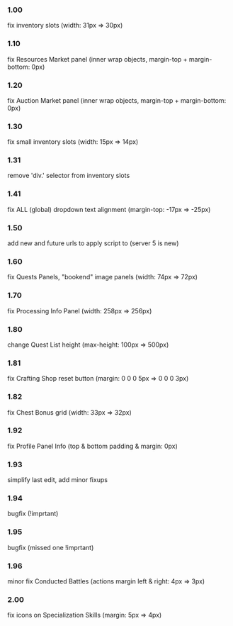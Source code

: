 ### 1.00
  fix inventory slots (width: 31px => 30px)
### 1.10
  fix Resources Market panel (inner wrap objects, margin-top + margin-bottom: 0px)
### 1.20
  fix Auction Market panel (inner wrap objects, margin-top + margin-bottom: 0px)
### 1.30
  fix small inventory slots (width: 15px => 14px)
### 1.31
  remove 'div.' selector from inventory slots
### 1.41
  fix ALL (global) dropdown text alignment (margin-top: -17px => -25px)
### 1.50
  add new and future urls to apply script to (server 5 is new)
### 1.60
  fix Quests Panels, "bookend" image panels (width: 74px => 72px)
### 1.70
  fix Processing Info Panel (width: 258px => 256px)
### 1.80
  change Quest List height (max-height: 100px => 500px)
### 1.81
  fix Crafting Shop reset button (margin: 0 0 0 5px => 0 0 0 3px)
### 1.82
  fix Chest Bonus grid (width: 33px => 32px)
### 1.92
  fix Profile Panel Info (top & bottom padding & margin: 0px)
### 1.93
  simplify last edit, add minor fixups
### 1.94
  bugfix (!imprtant)
### 1.95
  bugfix (missed one !imprtant)
### 1.96
  minor fix Conducted Battles (actions margin left & right: 4px => 3px)
### 2.00
  fix icons on Specialization Skills (margin: 5px => 4px)
